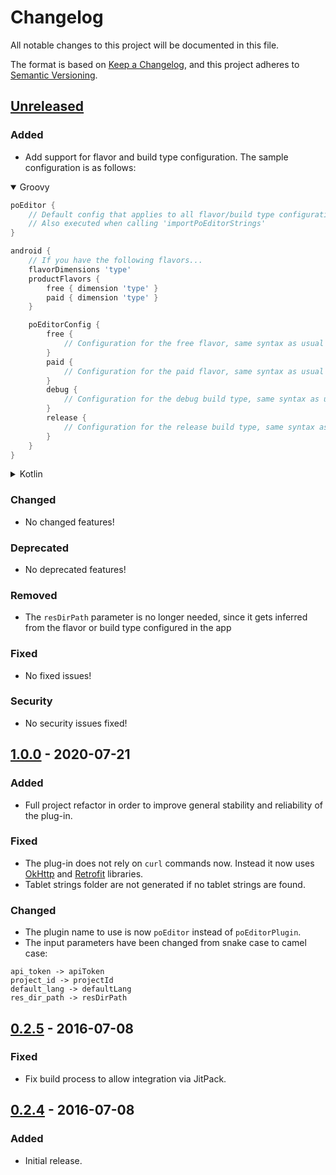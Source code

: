 # Changelog
All notable changes to this project will be documented in this file.

The format is based on [Keep a Changelog](https://keepachangelog.com/en/1.0.0/),
and this project adheres to [Semantic Versioning](https://semver.org/spec/v2.0.0.html).

## [Unreleased]
### Added
- Add support for flavor and build type configuration. The sample configuration is as follows:
<details open><summary>Groovy</summary>

```groovy
poEditor {
    // Default config that applies to all flavor/build type configurations. 
    // Also executed when calling 'importPoEditorStrings'
}

android {
    // If you have the following flavors...
    flavorDimensions 'type'
    productFlavors {
        free { dimension 'type' }
        paid { dimension 'type' }
    }

    poEditorConfig {
        free {
            // Configuration for the free flavor, same syntax as usual
        }
        paid {
            // Configuration for the paid flavor, same syntax as usual
        }
        debug {
            // Configuration for the debug build type, same syntax as usual
        }
        release {
            // Configuration for the release build type, same syntax as usual
        }
    }
}
```

</details>

<details><summary>Kotlin</summary>

```kt
poEditor {
    // Default config that applies to all flavor/build type configurations. 
    // Also executed when calling 'importPoEditorStrings'
}

android {
    // If you have the following flavors...
    flavorDimensions("type")

    productFlavors {
        register("free") { setDimension("type") }
        register("paid") { setDimension("type") }
    }

    poEditorConfig {
        register("free") {
            // Configuration for the free flavor, same syntax as usual
        }
        register("paid") {
            // Configuration for the paid flavor, same syntax as usual
        }
        register("debug") {
            // Configuration for the debug build type, same syntax as usual
        }
        register("release") {
            // Configuration for the release build type, same syntax as usual
        }
    }
}
```

</details>

### Changed
- No changed features!
### Deprecated
- No deprecated features!
### Removed
- The `resDirPath` parameter is no longer needed, since it gets inferred from the flavor or build type configured in the app
### Fixed
- No fixed issues!
### Security
- No security issues fixed!

## [1.0.0] - 2020-07-21
### Added
- Full project refactor in order to improve general stability and reliability of the plug-in.

### Fixed
- The plug-in does not rely on `curl` commands now. 
  Instead it now uses [OkHttp](https://square.github.io/okhttp/) and [Retrofit](https://square.github.io/retrofit/) libraries.
- Tablet strings folder are not generated if no tablet strings are found.

### Changed
- The plugin name to use is now `poEditor` instead of `poEditorPlugin`.
- The input parameters have been changed from snake case to camel case:
```
api_token -> apiToken
project_id -> projectId
default_lang -> defaultLang
res_dir_path -> resDirPath
```

## [0.2.5] - 2016-07-08
### Fixed
- Fix build process to allow integration via JitPack.

## [0.2.4] - 2016-07-08
### Added
- Initial release.

[Unreleased]: https://github.com/bq/poeditor-android-gradle-plugin/compare/1.0.0...HEAD
[1.0.0]: https://github.com/bq/poeditor-android-gradle-plugin/compare/0.2.5...1.0.0
[0.2.5]: https://github.com/bq/poeditor-android-gradle-plugin/compare/v0.2.4...0.2.5
[0.2.4]: https://github.com/bq/poeditor-android-gradle-plugin/releases/tag/v0.2.4
